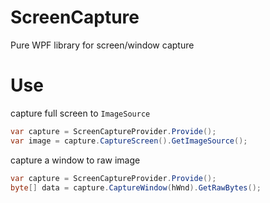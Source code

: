 # ScreenCapture
Pure WPF library for screen/window capture

# Use

capture full screen to `ImageSource`
``` csharp
var capture = ScreenCaptureProvider.Provide();
var image = capture.CaptureScreen().GetImageSource();
```

capture a window to raw image
``` csharp
var capture = ScreenCaptureProvider.Provide();
byte[] data = capture.CaptureWindow(hWnd).GetRawBytes();
```
